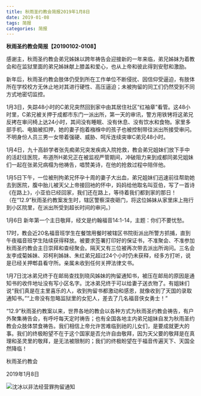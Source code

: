 ```yaml
---
title: 秋雨圣约教会简报2019年1月8日
date: 2019-01-08
tags: 简报
categories: 简报
---
```

**秋雨圣约教会简报【20190102-0108】**

感谢主，秋雨圣约教会弟兄姊妹以跨年祷告会迎接新的一年来临，弟兄姊妹为着教会和在监狱里面的弟兄姊妹献上膝盖和爱心，也从上帝和彼此得到安慰和激励。

新年后，秋雨圣约教会肢体仍受到所在工作单位不断侵扰、因信仰受逼迫，有肢体所在学校校方无休止地对其进行硬性、高压逼迫；未被拘留的同工们仍然受到不同方式地密切监控。

1月3日，失踪48小时的C弟兄突然回到家中由其居住社区“红袖章”看管。这48小时里，C弟兄被关押于成都市东门一派出所，第一天的审讯，警方用铁铐将这弟兄反拷在审问椅上达24小时，其间没有睡眠、没有休息、没有饮水和食物。家里多部手机、电脑被扣押，她的妻子抱着襁褓中的孩子也被控制带往派出所接受审问。不明身份人员三男一女带着强硬、威胁、呵斥连续突审C弟兄48小时。

1月4日，九十高龄学者张先痴弟兄突发疾病入院抢救，教会弟兄姐妹们放下手中的活赶往医院，布道所H弟兄正在被监视严管期间，冲破阻力来到成都同弟兄姐妹们一起在张弟兄病榻为他祷告，唱赞美诗，在他的抢救过程中陪伴他。

1月5日下午，一位被刑拘弟兄怀孕十周的妻子大出血，弟兄姐妹们迅速前往帮助她去到医院，腹中胎儿被天父上帝接回衪的怀中，妈妈给他取名叫亚伯，写了一首诗《在路上》，小亚伯已经回家，我们还在路上，等待着我们都到家的那日！（在“12.9”秋雨圣约教案发生时，辖区警察深夜砸门，将这位姊妹从家里床上拖行到小区院里，在派出所受到超长时间的审问。）

1月6日 新年第一个主日敬拜，经文是约翰福音14:1-14，主题：你们不要忧愁。

17时，教会近20名福音班学生在餐馆用餐时被辖区书院街派出所警方抓捕，直到午夜福音班学生陆续获得释放。被要求签署打印好的保证书，不准聚会、不准参加秋雨圣约教会主日崇拜和查经聚会。隔天又有三位被再次带去派出所询问。三名会友李成菊姊妹、邓柯利姊妹、朱红弟兄超过24个小时仍未获释，经多方打听，说是已经关押郫县看守所。亲属未收到任何关押法律文书。

1月7日沈冰弟兄终于在邮局查找到晓风姊妹的拘留通知书，被压在邮局的原因是通知书的收件地址没有写小区名字。沈冰弟兄终于可以给妻子送衣物了。有姐妹们说“我们真是在主里喜乐的人，收到拘留书都激动和感恩，就像收到了天国的录取通知书。”“上帝没有忽略监狱里的女犯人，差去了几名福音侠女勇士！”

“12.9”秋雨圣约教案以来，世界各地的教会以各种方式为秋雨圣约教会祷告，有户外聚集祷告会，有呼吁每天定时祷告；也有全国各地主内弟兄姐妹自发为秋雨圣约教会众肢体禁食祷告。我们相信上帝允许苦难临到祂的儿女们，是要成就更大的事。我们的终极盼望不在于这个国家是否允许自由敬拜，因为天父要的敬拜是在真理和圣灵里的敬拜，是无法被限制的；我们的终极盼望在于福音传遍天下、天国全然降临！

秋雨圣约教会

2019年1月8日

![沈冰以非法经营罪拘留通知](https://images2.imgbox.com/ff/af/H0VdWqEY_o.png)